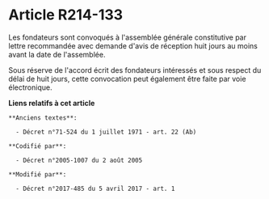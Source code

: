 # Article R214-133

Les fondateurs sont convoqués à l'assemblée générale constitutive par lettre recommandée avec demande d'avis de réception
huit jours au moins avant la date de l'assemblée.

Sous réserve de l'accord écrit des fondateurs intéressés et sous respect du délai de huit jours, cette convocation peut
également être faite par voie électronique.

**Liens relatifs à cet article**

	**Anciens textes**:

	  - Décret n°71-524 du 1 juillet 1971 - art. 22 (Ab)

	**Codifié par**:

	  - Décret n°2005-1007 du 2 août 2005

	**Modifié par**:

	  - Décret n°2017-485 du 5 avril 2017 - art. 1
